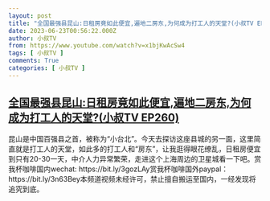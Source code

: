 ```yaml
---
layout: post
title: "全国最强县昆山:日租房竟如此便宜,遍地二房东,为何成为打工人的天堂?(小叔TV EP260)"
date: 2023-06-23T00:56:22.000Z
author: 小叔TV
from: https://www.youtube.com/watch?v=x1bjKwAcSw4
tags: [ 小叔TV ]
comments: True
categories: [ 小叔TV ]
---
```

<!--1687481782000-->
[全国最强县昆山:日租房竟如此便宜,遍地二房东,为何成为打工人的天堂?(小叔TV EP260)](https://www.youtube.com/watch?v=x1bjKwAcSw4)
------

<div>
昆山是中国百强县之首，被称为“小台北”。今天去探访这座县城的另一面，这里简直就是打工人的天堂，如此多的打工人和“房东”，让我逛得眼花缭乱，日租房便宜到只有20-30一天，中介人力异常繁荣，走进这个上海周边的卫星城看一下吧。赏我杯咖啡国内wechat: https://bit.ly/3gozLAy赏我杯咖啡国外paypal：https://bit.ly/3n63Bey本频道视频未经许可，禁止擅自搬运至国内，一经发现将追究到底。
</div>
